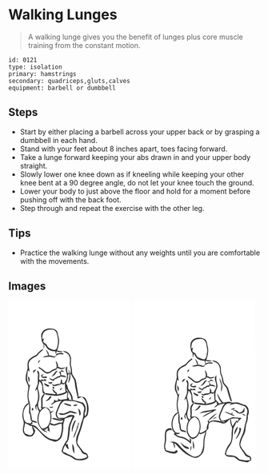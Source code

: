 # Walking Lunges
> A walking lunge gives you the benefit of lunges plus core muscle training from the constant motion.

``` 
id: 0121 
type: isolation 
primary: hamstrings 
secondary: quadriceps,gluts,calves 
equipment: barbell or dumbbell 
``` 

## Steps

 - Start by either placing a barbell across your upper back or by grasping a dumbbell in each hand.
 - Stand with your feet about 8 inches apart, toes facing forward.
 - Take a lunge forward keeping your abs drawn in and your upper body straight.
 - Slowly lower one knee down as if kneeling while keeping your other knee bent at a 90 degree angle, do not let your knee touch the ground.
 - Lower your body to just above the floor and hold for a moment before pushing off with the back foot.
 - Step through and repeat the exercise with the other leg.

## Tips

 - Practice the walking lunge without any weights until you are comfortable with the movements.

## Images

<svg width="184pt" height="250pt" viewBox="0 0 184 250" xmlns="http://www.w3.org/2000/svg">
  <g fill="#FFF">
    <path d="M0 0h184v250H0V0m57.89 42.03c-5.5.88-9.47 6.53-8.61 12.01.56 3.14.03 6.76 2.31 9.3 2.07 2.3.86 5.61 1.4 8.36 1.18-2.07.54-4.5.6-6.74 2.82 2.72 4.01 7.04 7.76 8.75 2.8 1.7 6.12 2.09 9.33 2.11-.01.51-.02 1.53-.03 2.05.4 1.42.79 2.86 1.15 4.3-1.2.49-2.39.98-3.59 1.49-2.4-1.04-4.96-1.58-7.55-1.83.4-3.73-2.25-6.55-4.62-9.03 1.4 2.97 2.74 5.97 3.75 9.1-2.75.71-5.55 1.25-8.28 2.04 3.37 1.66 6.9-.59 10.4-.08 2.39.13 4.65 1.48 7.08 1.13 1.85-1.53 3.27-3.73 5.74-4.34 2.54-1.16 5.36-.47 8.01-.16l-.64-1.77c-3.61-1.13-7.22-.13-10.57 1.32.16-1.05.5-3.15.67-4.2 3.1 1.15 6.44 1.66 9.65.58-2.83-1-5.84-1.24-8.78-1.77 1.66-4 2.27-8.33 2.85-12.6.71-4.48-1.43-8.66-1.86-13.05-.28-3.23-2.97-5.98-6.05-6.76-3.31-.74-6.83-1.4-10.12-.21M42 81.07c-3.88 1.85-7.81 3.82-10.85 6.94-2.95 3.68-2.45 8.59-2.28 12.98-1.41 5.94-3.59 11.96-2.78 18.17.91 3.38 3.21 6.26 3.84 9.74.24 2.36-.54 4.66-.82 6.98-.75 5.81-.52 11.79 1.11 17.43-7.45 3.02-8.71 11.71-9.24 18.74-.31 4.15 2.37 7.82 2 11.96-.14 5.05-2.86 10.55.22 15.26 2.16 4.15 7.63 4.97 11.78 4.09 2.99-1.59 4.51-5.04 5.26-8.18-.96-2.34-2.54-4.37-3.6-6.66 9.48 4.06 13.49 14.82 22.73 19.18 3.18 1.74 6.79 2.42 10.12 3.8 5.22-.29 10.07-4.25 10.97-9.47 1.04-4.59 2.16-9.25 1.81-13.99-.36-3.91 1.88-7.38 2.16-11.22 3.91-1.17 7.72-2.81 11.83-3.2-2.23 5.93-5.45 11.61-6.29 17.96-.57 5.75-.78 11.57-1.88 17.24-3.95 5.13-7.14 10.87-8.25 17.33 2.78 4.39 8.16 5.46 12.58 7.44 3.43 1.34 5.77 4.71 9.55 5.24 6.08 1.15 13.33 1.11 17.94-3.66-.52-1.79-.79-3.68-1.67-5.34-2.12-1.59-5.12-2-6.64-4.35-2.79-4.24-6.6-7.8-8.47-12.61.76-4.59 1.54-9.2 3.43-13.49 2.78-6.93 4.52-14.18 6.41-21.38.5-3.35 5-3.71 5.87-6.87 2.99-8.6 1.24-18.46-4.01-25.82a20.11 20.11 0 0 0-10.03-1.68c.55-3.25-.8-6.39-1.14-9.6-1.12-4.98-1.17-10.17-2.66-15.07-.9-3.48-3.99-5.78-5.21-9.09-.64-3.78-.24-7.7-1.49-11.38-1.99-5 1.07-10.47-1.27-15.43-1.21-4.92-6.37-8.22-11.32-7.68 2.65 2.08 6.31 2.74 8.5 5.41 1.63 3.1 2.89 6.67 2.12 10.21-1.75 6.34 4.23 13.11-.25 18.95-.38-2.53-.74-5.08-1.67-7.48.03 2.1.12 4.2.25 6.29-.78-.05-1.68-.04-2.03-.89-1.09-3.2-.26-6.59-.29-9.88-.99.88-1.92 1.87-2.33 3.16-.46 5.1 3.05 9.73 1.82 14.86-.97 2.62-2.58 4.94-3.78 7.45-.85-.04-2.54-.13-3.39-.17.02-.79.05-2.36.07-3.14-.7-1.04-1.39-2.08-2.06-3.14.05 2.58.24 5.29-1.1 7.62-2.87.44-5.95-.07-8.46 1.73-1.42-.42-2.84-.83-4.27-1.2 1.4 1.22 2.74 3.55 4.92 2.73 3.51-.91 7.28-1.17 10.32-3.35.88.37 1.76.75 2.64 1.13.56-.45 1.67-1.35 2.22-1.8-.3 4.33.36 8.61.84 12.89-4.1 2.26-8.78 2.81-13.24 3.95l.44-2.3c-2.8-1.62-4.63-4.33-6.87-6.57-.28 3.47 2.63 6.47 5.73 7.54-1.21.36-2.41 1.2-3.73.7-4.07-.79-8.28-.54-12.3-1.63-.44.61-.88 1.23-1.31 1.85 5.39 1.45 11 1.58 16.49 2.34 6.18-.43 12.8-1.4 17.69-5.58-.47 3.36-.86 6.75-.65 10.15-3.29.52-6.57 1.02-9.87 1.43-1.46-.85-2.96-1.61-4.51-2.26.39.68 1.18 2.03 1.58 2.71-1.4.35-2.79.7-4.19 1.06-.65-.69-1.31-1.38-1.96-2.06-.57 2.1-.98 4.38-3.01 5.61-1.19.08-2.38.2-3.56.37.72.02 2.16.05 2.88.06-.32.67-.97 2.02-1.29 2.69 1.97-1.31 3.74-2.91 5.78-4.11 3.09-1.79 6.71-2.11 10.14-2.79-4.31 4.46-5.68 10.68-8.24 16.15-1.84 3.71-.43 8.05 2.44 10.8 2.12.29 4.28.29 6.4.62-5.21 2.12-10.17-3.38-15.59-1.06 2.67 1.89 6.08 1.99 9.09 3.09 2.71 1.07 5.55.4 8.22-.39-.45 1.13-.89 2.28-1.34 3.42-2.18.12-4.43.04-6.51.81-2.91.91-6.01 3.06-8.92.95-.93-.26-1.85-.5-2.75-.83 2.02-4.73 2.14-10.12.87-15.06 1.67-1.12 3.3-2.31 4.8-3.65-.73.3-2.19.91-2.92 1.21-.89.1-1.78.19-2.67.26-1-5.02-6.5-7.77-11.23-6.34-.15-.16-.44-.48-.59-.64.54-4.12-.02-8.25.04-12.38.83-3.03 3.23-5.42 3.86-8.57-3.15 2.25-5.78 5.67-5.91 9.68-.1 4.35 1 8.75-.28 13.04.39-.07 1.17-.21 1.56-.27-.65.91-1.93 2.74-2.57 3.65-3.54-3.3-3.87-8.82-2.45-13.19 1.78-5.59 1.26-11.75-.47-17.29-1.98-4.52 1.49-8.95 1.66-13.52 1.81 2.32 3.58 4.82 4.28 7.74.37 3.79-.43 7.83 1.61 11.3.89-.41 1.78-.82 2.68-1.22-.57-.59-1.7-1.78-2.27-2.38-.74-5.18-.2-10.69-3.28-15.28 2.5-1.06 5.27-.36 7.89-.31-.82-1.04-1.65-2.07-2.5-3.09-.5.41-1.5 1.24-2 1.65-.95-.33-2.85-1-3.8-1.33l.24 2.24c-.84-.41-2.54-1.23-3.39-1.64.04-3.64 1.04-7.43-.19-10.97-.41-1.27-1.37-2.19-2.78-2.1-.12 2.42 1.97 4.4 1.51 6.84-.55 3.37-.45 6.76-.32 10.16.16 4.81-3.12 8.73-4.16 13.28.99-.93 1.95-1.89 2.9-2.85 1.88 6 2.52 12.63.52 18.69-.49 2.12-.93 4.5-3.04 5.65-.51 2.64.38 5.12 1.68 7.39.27-2.19-.98-5.53.54-6.89.82 3.11 1.76 6.22 3.55 8.95-2.77 5.62-3.3 12.32-1.67 18.33 2.75 5.69 7.04 12.61 14.13 12.72-1.87-1.22-4.05-2.11-5.32-4.06 1.99.31 3.91.96 5.87 1.41 1.01.65 1.97 1.37 2.87 2.16-.37-2.82-.73-5.64-1.41-8.4.73-1.34 1.46-2.67 2.18-4.01.09.47.26 1.4.35 1.86 1.93.33 3.82.98 5.79 1.07 3.58-.95 7.02-2.34 10.64-3.13 1.54 6.28.24 12.71-1.6 18.76-.78 2.39-2.92 3.89-4.61 5.61-4.69-.28-9.63-.76-13.79-3.12-6.21-4.04-11.51-9.31-16.25-14.97-2.52-2.98-6.33-4.44-10.19-4.4.8-.54 2.41-1.61 3.21-2.15-.27-.63-.83-1.89-1.11-2.52 2.42.87 4.93 1.43 7.48 1.78-.17-.51-.49-1.51-.65-2.02-2.39-.59-4.77-1.27-6.98-2.36.2-4.34-1.2-8.44-2.31-12.54.91-5.89-.52-11.65-1.96-17.31-2.04-8 .45-16.06 1.76-23.95-.45.47-1.35 1.4-1.8 1.87-1.04-3.92-3.27-7.66-2.88-11.85.26-3.65 1-7.25 1.29-10.89.83.75 1.66 1.5 2.5 2.25-.31-5.04-2.63-10.31-.31-15.17 2.2-3.46 5.74-5.8 9.48-7.32 2.12-.73 3.15-2.83 4.55-4.41 2.13-2.71 5.8-4.02 7.01-7.44-4.31 1.95-7.59 5.38-10.46 9.03m2.82 12.59c1.07-1.55 2.11-3.11 3.03-4.75-2.21.79-3.79 2.3-3.03 4.75m26.22-3.81c.25 3.93 2.82 7.91.46 11.68-2.48 1.25-5.5 1.39-7.54 3.43-2.49 2.41-6.91 3.01-9.46.39a43.42 43.42 0 0 0-9.16-6.4c.17.85.35 1.7.54 2.56 4.34 1.51 6.75 5.95 11.11 7.38 3.03.68 6.1-.6 8.28-2.68 2.3-2.43 7.23-1.56 7.79-5.58 2.06.52 4 1.37 5.94 2.21 2.4-.71 5.13-.94 6.93-2.9-3.23-.01-7.05 2.39-9.65-.57-.46-.03-1.39-.08-1.85-.11.28-3.49-1.27-6.75-3.39-9.41m-33.41 14.81c-.32 1.24-.57 2.5-.76 3.77 1.85-1.65 3.75-3.31 4.99-5.49-1.43.52-2.91.95-4.23 1.72m39.85 2.17c-.52-.1-1.56-.31-2.09-.41 1.02 1.38 2.43 2.71 2.56 4.51.25 2.48-2.74 2.02-4.34 2.64a59.28 59.28 0 0 1-4.27 2.72c-1.06.6-1.97 1.74-3.3 1.7-1.67-.67-3.2-1.64-4.82-2.41.79 2.38 2.8 3.67 5.16 4.09.27.21.79.65 1.06.87.66-.92 1.32-1.84 1.99-2.75 1.71-.65 3.36-1.47 4.84-2.55.68-.08 2.02-.25 2.69-.34.38-.37 1.14-1.12 1.52-1.49 2.98.48 5.96.94 8.94 1.4-2.04-2.64-5.21-3.21-8.37-3.08-.13-1.87-.25-3.74-.32-5.61 1.78.14 3.55.33 5.32.51-1.3-.94-2.56-1.91-3.95-2.69-.93.91-1.8 1.87-2.62 2.89m-6.96-.35c-1.9 2.62-4.08 5.03-5.95 7.67 1.76-.91 3.43-1.98 5.07-3.08 1.12-2.13 2.81-3.87 4.18-5.83-1.21.02-2.59.09-3.3 1.24m-21.39 5.11c.15.73.45 2.2.61 2.93 2.57 1.73 5.53 1.6 8.41.79-.38-.64-.75-1.27-1.13-1.91-1.95.31-3.91.5-5.88.65-.01-.58-.04-1.74-.05-2.32l2.42-2.22c-1.52.56-2.96 1.3-4.38 2.08m-19.92 1.64c.39 3.07.73 6.19 1.83 9.12 1.18-3.25 1.49-7.06-1.83-9.12m30.09 9.34c1.35 1.63 3.45 1.76 5.41 1.78.35-.64 1.07-1.92 1.43-2.56-2.28.26-4.57.48-6.84.78m-5.78.78c.44 3.43 3.78 4.48 6.44 5.75.35-.47 1.04-1.42 1.38-1.9-2.65-1.19-5.18-2.65-7.82-3.85m15.22 8.22c.53-1.15-.54-2.83-1.82-2.84-2.07.74.28 3.91 1.82 2.84m8.26 1.6c.43.26 1.29.77 1.73 1.03.64-1.39 1.28-2.78 1.87-4.19-1.24 1-2.44 2.06-3.6 3.16m-14.39 9.99c-1.72 2.58-3.4 5.38-6.32 6.77.03.2.08.61.11.81 3.86-.85 6.69-3.46 8.26-7.04-.52-.13-1.54-.4-2.05-.54m-1.41 16.29c2 1.71 4.66 1.74 6.32-.46-2.12-.08-4.23.11-6.32.46m-25.66 1.65c-.82.93-.85 3.09.52 3.52 2.11-.15 1.65-4.67-.52-3.52z"/>
    <path d="M53.2 47.18c3.62-4.12 9.73-4.36 14.78-3.67 3.92 1.95 5.25 6.29 5.58 10.34 1.79 5.82.62 11.98-1.02 17.68-2.34 4.35-7.07 1.06-10.35-.13-2.89-.84-4.02-3.82-5.25-6.25-1.7-1.06-3.43-2.13-4.82-3.59.18-1.74.76-3.4 1.15-5.09-.6.26-1.8.78-2.4 1.05-.04-3.54-.22-7.53 2.33-10.34zM89.38 111.24c.57-.7 1.15-1.4 1.73-2.09 1.45 4.91-1.39 9.47-1.08 14.36 1.92-3.75 3.65-7.92 2.56-12.21.41-.68.83-1.35 1.25-2.02.62 3.14 2.78 5.54 4.28 8.27 2.07 4.51 1.51 9.66 2.89 14.38.78 5.02 2.69 9.86 2.85 14.97 2.09-.82 4.16-1.68 6.19-2.62 5.17 3.35 7.92 9.67 7.77 15.72.03 4.58.6 9.76-2.97 13.31-.17-1.1-.51-3.3-.67-4.4 3.1-5.12 2.13-12.64-2.86-16.23-4.65-1.42-9.43-2.53-14.19-3.55-1.15-.09-.55-1.33-.58-2.03.03-4.97-3.45-8.97-5.82-13.06-2.16-2.83-1.37-6.99-4.08-9.51.99-4.43 3.46-8.6 2.73-13.29zM86.95 131.46c2.38 5.4 7.68 9.96 7.38 16.19.38.48.76.97 1.15 1.45-1.62-.24-3.24-.47-4.86-.7.69-1.8.21-2.87-1.45-3.23-.11-2.67.34-5.3.84-7.92-.86-.92-1.85-1.7-2.81-2.5-.06-.83-.19-2.47-.25-3.29z"/>
    <path d="M83.32 150.3c3.9-.73 7.88.3 11.82.08 4.27-.3 7.99 2.09 12.02 2.98 3.61.64 5.81 4.28 6.59 7.59-.01 3.42-1.33 6.7-1.31 10.13-.06 5.55-2.91 10.47-4.09 15.79-1.22 5.24-3.48 10.15-5.34 15.18-2.21 5.53-2.04 12.39 1.76 17.22 2 2.4 3.64 5.06 5.21 7.76 1.4 2.63 4.5 3.27 7.11 4.07.33 1.06.66 2.13.97 3.2-6.19 3.34-14.59 4.89-20.43.04-3.35-2.78-7.85-3.42-11.29-6.02-1.54-.54-3.07-1.09-4.6-1.66 0-3.76 1.89-7.03 3.45-10.32 1.26 2.58 2.63 5.47 5.59 6.42-.76-2.57-1.87-5.08-1.75-7.82-.78.16-2.34.49-3.12.66 1.59-2.49 3.48-4.91 4.39-7.76 1.23-6.26 1.66-12.63 2.3-18.96 1.57-5.35 3.45-10.7 6.72-15.28-.57-.73-1.15-1.45-1.72-2.17-2.34-.07-4.83-.69-7.02.42-2.47 1.34-4.6 3.65-7.54 3.88-2.75.02-5.5-.13-8.26-.06-.82-1.81-1.92-3.56-2.2-5.56.66-4.35 3.08-8.14 4.58-12.21 1.14-3.11 3.32-5.88 6.16-7.6m-.61 3.52c3.07 2.94 7.46 3.51 11.39 4.56-.2-.57-.6-1.72-.8-2.3-3.53-.76-6.91-2.49-10.59-2.26m14.81 4.02c2.09-.23 4.71.17 6.02-1.91-2.23-.35-5.07-.77-6.02 1.91m7.06 4.07c.86 3.28 2.04 6.52 1.78 9.98.5-.16 1.5-.48 2-.65.38-3.55-.34-7.49-3.78-9.33m-21.74 7.32c-2.61.03-5.24-.93-7.82-.12 5.5 4.9 12.57.48 18.19-1.67 3.26.41 6.53 2.83 9.76.96-3.22-1.35-6.55-2.46-9.98-3.14-3.43 1.2-6.57 3.17-10.15 3.97m12.64 28.06c1.47-6.16 3.18-12.26 6-17.96-.57.25-1.69.75-2.26 1.01-2.94 5.05-4.91 11.06-3.74 16.95m8.67-8.26c-.35-.46-1.03-1.38-1.38-1.84.84 6.99-5.02 12.36-5.02 19.13.81-1.39 1.55-2.82 2.11-4.32 2.22-6.51 5.41-12.81 5.85-19.78-2.19 1.64-1.24 4.51-1.56 6.81m-8.31 25.73c.24 4.8-.17 10.61 3.35 14.38-.47-4.81-.01-10.48-3.35-14.38zM24.8 160.83c1.23-2.82 3.96-4.46 6.08-6.53.71 4.57.4 9.17-.02 13.74 3.58 3.6.6 9.57 4.28 13.03-.58.96-1.18 1.9-1.77 2.86-3.3-.29-7.73-.51-9.11-4.15-2.66-5.92-2.34-13.16.54-18.95zM45.99 171c1.17-5.09 5.09-8.99 9.9-10.8 2.51 1.79 5.28 3.74 6.12 6.89 2.12 6.68 1.45 14.58-2.67 20.38-1.9 2.76-5.31 3.58-8.35 4.38-6.13-4.76-6.97-13.8-5-20.85zM25.09 183.44c2.08 1.45 4.41 2.49 6.86 3.16l-.6.86c1.34.13 2.67.27 4 .42.51 3.09 1.49 6.08 2.24 9.11-.86 1.75-1.8 3.78-3.67 4.64-3.3.47-6.18-1.66-9.22-2.59-.53-2.25-1.91-4.47-1.38-6.85.57-2.92 1.31-5.81 1.77-8.75zM55.7 192.98c.3-1.6 4.16-2.48 3.91-.07-.64 1.46-3 1-3.91.07z"/>
  </g>
  <g fill="#333">
    <path d="M57.89 42.03c3.29-1.19 6.81-.53 10.12.21 3.08.78 5.77 3.53 6.05 6.76.43 4.39 2.57 8.57 1.86 13.05-.58 4.27-1.19 8.6-2.85 12.6 2.94.53 5.95.77 8.78 1.77-3.21 1.08-6.55.57-9.65-.58-.17 1.05-.51 3.15-.67 4.2 3.35-1.45 6.96-2.45 10.57-1.32l.64 1.77c-2.65-.31-5.47-1-8.01.16-2.47.61-3.89 2.81-5.74 4.34-2.43.35-4.69-1-7.08-1.13-3.5-.51-7.03 1.74-10.4.08 2.73-.79 5.53-1.33 8.28-2.04-1.01-3.13-2.35-6.13-3.75-9.1 2.37 2.48 5.02 5.3 4.62 9.03 2.59.25 5.15.79 7.55 1.83 1.2-.51 2.39-1 3.59-1.49-.36-1.44-.75-2.88-1.15-4.3.01-.52.02-1.54.03-2.05-3.21-.02-6.53-.41-9.33-2.11-3.75-1.71-4.94-6.03-7.76-8.75-.06 2.24.58 4.67-.6 6.74-.54-2.75.67-6.06-1.4-8.36-2.28-2.54-1.75-6.16-2.31-9.3-.86-5.48 3.11-11.13 8.61-12.01m-4.69 5.15c-2.55 2.81-2.37 6.8-2.33 10.34.6-.27 1.8-.79 2.4-1.05-.39 1.69-.97 3.35-1.15 5.09 1.39 1.46 3.12 2.53 4.82 3.59 1.23 2.43 2.36 5.41 5.25 6.25 3.28 1.19 8.01 4.48 10.35.13 1.64-5.7 2.81-11.86 1.02-17.68-.33-4.05-1.66-8.39-5.58-10.34-5.05-.69-11.16-.45-14.78 3.67z"/>
    <path d="M42 81.07c2.87-3.65 6.15-7.08 10.46-9.03-1.21 3.42-4.88 4.73-7.01 7.44-1.4 1.58-2.43 3.68-4.55 4.41-3.74 1.52-7.28 3.86-9.48 7.32-2.32 4.86 0 10.13.31 15.17-.84-.75-1.67-1.5-2.5-2.25-.29 3.64-1.03 7.24-1.29 10.89-.39 4.19 1.84 7.93 2.88 11.85.45-.47 1.35-1.4 1.8-1.87-1.31 7.89-3.8 15.95-1.76 23.95 1.44 5.66 2.87 11.42 1.96 17.31 1.11 4.1 2.51 8.2 2.31 12.54 2.21 1.09 4.59 1.77 6.98 2.36.16.51.48 1.51.65 2.02-2.55-.35-5.06-.91-7.48-1.78.28.63.84 1.89 1.11 2.52-.8.54-2.41 1.61-3.21 2.15 3.86-.04 7.67 1.42 10.19 4.4 4.74 5.66 10.04 10.93 16.25 14.97 4.16 2.36 9.1 2.84 13.79 3.12 1.69-1.72 3.83-3.22 4.61-5.61 1.84-6.05 3.14-12.48 1.6-18.76-3.62.79-7.06 2.18-10.64 3.13-1.97-.09-3.86-.74-5.79-1.07-.09-.46-.26-1.39-.35-1.86-.72 1.34-1.45 2.67-2.18 4.01.68 2.76 1.04 5.58 1.41 8.4-.9-.79-1.86-1.51-2.87-2.16-1.96-.45-3.88-1.1-5.87-1.41 1.27 1.95 3.45 2.84 5.32 4.06-7.09-.11-11.38-7.03-14.13-12.72-1.63-6.01-1.1-12.71 1.67-18.33-1.79-2.73-2.73-5.84-3.55-8.95-1.52 1.36-.27 4.7-.54 6.89-1.3-2.27-2.19-4.75-1.68-7.39 2.11-1.15 2.55-3.53 3.04-5.65 2-6.06 1.36-12.69-.52-18.69-.95.96-1.91 1.92-2.9 2.85 1.04-4.55 4.32-8.47 4.16-13.28-.13-3.4-.23-6.79.32-10.16.46-2.44-1.63-4.42-1.51-6.84 1.41-.09 2.37.83 2.78 2.1 1.23 3.54.23 7.33.19 10.97.85.41 2.55 1.23 3.39 1.64l-.24-2.24c.95.33 2.85 1 3.8 1.33.5-.41 1.5-1.24 2-1.65.85 1.02 1.68 2.05 2.5 3.09-2.62-.05-5.39-.75-7.89.31 3.08 4.59 2.54 10.1 3.28 15.28.57.6 1.7 1.79 2.27 2.38-.9.4-1.79.81-2.68 1.22-2.04-3.47-1.24-7.51-1.61-11.3-.7-2.92-2.47-5.42-4.28-7.74-.17 4.57-3.64 9-1.66 13.52 1.73 5.54 2.25 11.7.47 17.29-1.42 4.37-1.09 9.89 2.45 13.19.64-.91 1.92-2.74 2.57-3.65-.39.06-1.17.2-1.56.27 1.28-4.29.18-8.69.28-13.04.13-4.01 2.76-7.43 5.91-9.68-.63 3.15-3.03 5.54-3.86 8.57-.06 4.13.5 8.26-.04 12.38.15.16.44.48.59.64 4.73-1.43 10.23 1.32 11.23 6.34.89-.07 1.78-.16 2.67-.26.73-.3 2.19-.91 2.92-1.21-1.5 1.34-3.13 2.53-4.8 3.65 1.27 4.94 1.15 10.33-.87 15.06.9.33 1.82.57 2.75.83 2.91 2.11 6.01-.04 8.92-.95 2.08-.77 4.33-.69 6.51-.81.45-1.14.89-2.29 1.34-3.42-2.67.79-5.51 1.46-8.22.39-3.01-1.1-6.42-1.2-9.09-3.09 5.42-2.32 10.38 3.18 15.59 1.06-2.12-.33-4.28-.33-6.4-.62-2.87-2.75-4.28-7.09-2.44-10.8 2.56-5.47 3.93-11.69 8.24-16.15-3.43.68-7.05 1-10.14 2.79-2.04 1.2-3.81 2.8-5.78 4.11.32-.67.97-2.02 1.29-2.69-.72-.01-2.16-.04-2.88-.06 1.18-.17 2.37-.29 3.56-.37 2.03-1.23 2.44-3.51 3.01-5.61.65.68 1.31 1.37 1.96 2.06 1.4-.36 2.79-.71 4.19-1.06-.4-.68-1.19-2.03-1.58-2.71 1.55.65 3.05 1.41 4.51 2.26 3.3-.41 6.58-.91 9.87-1.43-.21-3.4.18-6.79.65-10.15-4.89 4.18-11.51 5.15-17.69 5.58-5.49-.76-11.1-.89-16.49-2.34.43-.62.87-1.24 1.31-1.85 4.02 1.09 8.23.84 12.3 1.63 1.32.5 2.52-.34 3.73-.7-3.1-1.07-6.01-4.07-5.73-7.54 2.24 2.24 4.07 4.95 6.87 6.57l-.44 2.3c4.46-1.14 9.14-1.69 13.24-3.95-.48-4.28-1.14-8.56-.84-12.89-.55.45-1.66 1.35-2.22 1.8-.88-.38-1.76-.76-2.64-1.13-3.04 2.18-6.81 2.44-10.32 3.35-2.18.82-3.52-1.51-4.92-2.73 1.43.37 2.85.78 4.27 1.2 2.51-1.8 5.59-1.29 8.46-1.73 1.34-2.33 1.15-5.04 1.1-7.62.67 1.06 1.36 2.1 2.06 3.14-.02.78-.05 2.35-.07 3.14.85.04 2.54.13 3.39.17 1.2-2.51 2.81-4.83 3.78-7.45 1.23-5.13-2.28-9.76-1.82-14.86.41-1.29 1.34-2.28 2.33-3.16.03 3.29-.8 6.68.29 9.88.35.85 1.25.84 2.03.89-.13-2.09-.22-4.19-.25-6.29.93 2.4 1.29 4.95 1.67 7.48 4.48-5.84-1.5-12.61.25-18.95.77-3.54-.49-7.11-2.12-10.21-2.19-2.67-5.85-3.33-8.5-5.41 4.95-.54 10.11 2.76 11.32 7.68 2.34 4.96-.72 10.43 1.27 15.43 1.25 3.68.85 7.6 1.49 11.38 1.22 3.31 4.31 5.61 5.21 9.09 1.49 4.9 1.54 10.09 2.66 15.07.34 3.21 1.69 6.35 1.14 9.6 3.46-.3 6.85.26 10.03 1.68 5.25 7.36 7 17.22 4.01 25.82-.87 3.16-5.37 3.52-5.87 6.87-1.89 7.2-3.63 14.45-6.41 21.38-1.89 4.29-2.67 8.9-3.43 13.49 1.87 4.81 5.68 8.37 8.47 12.61 1.52 2.35 4.52 2.76 6.64 4.35.88 1.66 1.15 3.55 1.67 5.34-4.61 4.77-11.86 4.81-17.94 3.66-3.78-.53-6.12-3.9-9.55-5.24-4.42-1.98-9.8-3.05-12.58-7.44 1.11-6.46 4.3-12.2 8.25-17.33 1.1-5.67 1.31-11.49 1.88-17.24.84-6.35 4.06-12.03 6.29-17.96-4.11.39-7.92 2.03-11.83 3.2-.28 3.84-2.52 7.31-2.16 11.22.35 4.74-.77 9.4-1.81 13.99-.9 5.22-5.75 9.18-10.97 9.47-3.33-1.38-6.94-2.06-10.12-3.8-9.24-4.36-13.25-15.12-22.73-19.18 1.06 2.29 2.64 4.32 3.6 6.66-.75 3.14-2.27 6.59-5.26 8.18-4.15.88-9.62.06-11.78-4.09-3.08-4.71-.36-10.21-.22-15.26.37-4.14-2.31-7.81-2-11.96.53-7.03 1.79-15.72 9.24-18.74-1.63-5.64-1.86-11.62-1.11-17.43.28-2.32 1.06-4.62.82-6.98-.63-3.48-2.93-6.36-3.84-9.74-.81-6.21 1.37-12.23 2.78-18.17-.17-4.39-.67-9.3 2.28-12.98 3.04-3.12 6.97-5.09 10.85-6.94m47.38 30.17c.73 4.69-1.74 8.86-2.73 13.29 2.71 2.52 1.92 6.68 4.08 9.51 2.37 4.09 5.85 8.09 5.82 13.06.03.7-.57 1.94.58 2.03 4.76 1.02 9.54 2.13 14.19 3.55 4.99 3.59 5.96 11.11 2.86 16.23.16 1.1.5 3.3.67 4.4 3.57-3.55 3-8.73 2.97-13.31.15-6.05-2.6-12.37-7.77-15.72-2.03.94-4.1 1.8-6.19 2.62-.16-5.11-2.07-9.95-2.85-14.97-1.38-4.72-.82-9.87-2.89-14.38-1.5-2.73-3.66-5.13-4.28-8.27-.42.67-.84 1.34-1.25 2.02 1.09 4.29-.64 8.46-2.56 12.21-.31-4.89 2.53-9.45 1.08-14.36-.58.69-1.16 1.39-1.73 2.09m-2.43 20.22c.06.82.19 2.46.25 3.29.96.8 1.95 1.58 2.81 2.5-.5 2.62-.95 5.25-.84 7.92 1.66.36 2.14 1.43 1.45 3.23 1.62.23 3.24.46 4.86.7-.39-.48-.77-.97-1.15-1.45.3-6.23-5-10.79-7.38-16.19m-3.63 18.84c-2.84 1.72-5.02 4.49-6.16 7.6-1.5 4.07-3.92 7.86-4.58 12.21.28 2 1.38 3.75 2.2 5.56 2.76-.07 5.51.08 8.26.06 2.94-.23 5.07-2.54 7.54-3.88 2.19-1.11 4.68-.49 7.02-.42.57.72 1.15 1.44 1.72 2.17-3.27 4.58-5.15 9.93-6.72 15.28-.64 6.33-1.07 12.7-2.3 18.96-.91 2.85-2.8 5.27-4.39 7.76.78-.17 2.34-.5 3.12-.66-.12 2.74.99 5.25 1.75 7.82-2.96-.95-4.33-3.84-5.59-6.42-1.56 3.29-3.45 6.56-3.45 10.32 1.53.57 3.06 1.12 4.6 1.66 3.44 2.6 7.94 3.24 11.29 6.02 5.84 4.85 14.24 3.3 20.43-.04-.31-1.07-.64-2.14-.97-3.2-2.61-.8-5.71-1.44-7.11-4.07-1.57-2.7-3.21-5.36-5.21-7.76-3.8-4.83-3.97-11.69-1.76-17.22 1.86-5.03 4.12-9.94 5.34-15.18 1.18-5.32 4.03-10.24 4.09-15.79-.02-3.43 1.3-6.71 1.31-10.13-.78-3.31-2.98-6.95-6.59-7.59-4.03-.89-7.75-3.28-12.02-2.98-3.94.22-7.92-.81-11.82-.08M24.8 160.83c-2.88 5.79-3.2 13.03-.54 18.95 1.38 3.64 5.81 3.86 9.11 4.15.59-.96 1.19-1.9 1.77-2.86-3.68-3.46-.7-9.43-4.28-13.03.42-4.57.73-9.17.02-13.74-2.12 2.07-4.85 3.71-6.08 6.53M45.99 171c-1.97 7.05-1.13 16.09 5 20.85 3.04-.8 6.45-1.62 8.35-4.38 4.12-5.8 4.79-13.7 2.67-20.38-.84-3.15-3.61-5.1-6.12-6.89-4.81 1.81-8.73 5.71-9.9 10.8m-20.9 12.44c-.46 2.94-1.2 5.83-1.77 8.75-.53 2.38.85 4.6 1.38 6.85 3.04.93 5.92 3.06 9.22 2.59 1.87-.86 2.81-2.89 3.67-4.64-.75-3.03-1.73-6.02-2.24-9.11-1.33-.15-2.66-.29-4-.42l.6-.86c-2.45-.67-4.78-1.71-6.86-3.16m30.61 9.54c.91.93 3.27 1.39 3.91-.07.25-2.41-3.61-1.53-3.91.07z"/>
    <path d="M44.82 93.66c-.76-2.45.82-3.96 3.03-4.75-.92 1.64-1.96 3.2-3.03 4.75zM71.04 89.85c2.12 2.66 3.67 5.92 3.39 9.41.46.03 1.39.08 1.85.11 2.6 2.96 6.42.56 9.65.57-1.8 1.96-4.53 2.19-6.93 2.9-1.94-.84-3.88-1.69-5.94-2.21-.56 4.02-5.49 3.15-7.79 5.58-2.18 2.08-5.25 3.36-8.28 2.68-4.36-1.43-6.77-5.87-11.11-7.38-.19-.86-.37-1.71-.54-2.56a43.42 43.42 0 0 1 9.16 6.4c2.55 2.62 6.97 2.02 9.46-.39 2.04-2.04 5.06-2.18 7.54-3.43 2.36-3.77-.21-7.75-.46-11.68zM37.63 104.66c1.32-.77 2.8-1.2 4.23-1.72-1.24 2.18-3.14 3.84-4.99 5.49.19-1.27.44-2.53.76-3.77zM77.48 106.83c.82-1.02 1.69-1.98 2.62-2.89 1.39.78 2.65 1.75 3.95 2.69-1.77-.18-3.54-.37-5.32-.51.07 1.87.19 3.74.32 5.61 3.16-.13 6.33.44 8.37 3.08-2.98-.46-5.96-.92-8.94-1.4-.38.37-1.14 1.12-1.52 1.49-.67.09-2.01.26-2.69.34-1.48 1.08-3.13 1.9-4.84 2.55-.67.91-1.33 1.83-1.99 2.75-.27-.22-.79-.66-1.06-.87-2.36-.42-4.37-1.71-5.16-4.09 1.62.77 3.15 1.74 4.82 2.41 1.33.04 2.24-1.1 3.3-1.7a59.28 59.28 0 0 0 4.27-2.72c1.6-.62 4.59-.16 4.34-2.64-.13-1.8-1.54-3.13-2.56-4.51.53.1 1.57.31 2.09.41z"/>
    <path d="M70.52 106.48c.71-1.15 2.09-1.22 3.3-1.24-1.37 1.96-3.06 3.7-4.18 5.83-1.64 1.1-3.31 2.17-5.07 3.08 1.87-2.64 4.05-5.05 5.95-7.67zM49.13 111.59c1.42-.78 2.86-1.52 4.38-2.08l-2.42 2.22c.01.58.04 1.74.05 2.32 1.97-.15 3.93-.34 5.88-.65.38.64.75 1.27 1.13 1.91-2.88.81-5.84.94-8.41-.79-.16-.73-.46-2.2-.61-2.93zM29.21 113.23c3.32 2.06 3.01 5.87 1.83 9.12-1.1-2.93-1.44-6.05-1.83-9.12zM59.3 122.57c2.27-.3 4.56-.52 6.84-.78-.36.64-1.08 1.92-1.43 2.56-1.96-.02-4.06-.15-5.41-1.78zM53.52 123.35c2.64 1.2 5.17 2.66 7.82 3.85-.34.48-1.03 1.43-1.38 1.9-2.66-1.27-6-2.32-6.44-5.75zM68.74 131.57c-1.54 1.07-3.89-2.1-1.82-2.84 1.28.01 2.35 1.69 1.82 2.84zM77 133.17c1.16-1.1 2.36-2.16 3.6-3.16-.59 1.41-1.23 2.8-1.87 4.19-.44-.26-1.3-.77-1.73-1.03zM62.61 143.16c.51.14 1.53.41 2.05.54-1.57 3.58-4.4 6.19-8.26 7.04-.03-.2-.08-.61-.11-.81 2.92-1.39 4.6-4.19 6.32-6.77zM82.71 153.82c3.68-.23 7.06 1.5 10.59 2.26.2.58.6 1.73.8 2.3-3.93-1.05-8.32-1.62-11.39-4.56zM97.52 157.84c.95-2.68 3.79-2.26 6.02-1.91-1.31 2.08-3.93 1.68-6.02 1.91zM61.2 159.45c2.09-.35 4.2-.54 6.32-.46-1.66 2.2-4.32 2.17-6.32.46zM35.54 161.1c2.17-1.15 2.63 3.37.52 3.52-1.37-.43-1.34-2.59-.52-3.52zM104.58 161.91c3.44 1.84 4.16 5.78 3.78 9.33-.5.17-1.5.49-2 .65.26-3.46-.92-6.7-1.78-9.98zM82.84 169.23c3.58-.8 6.72-2.77 10.15-3.97 3.43.68 6.76 1.79 9.98 3.14-3.23 1.87-6.5-.55-9.76-.96-5.62 2.15-12.69 6.57-18.19 1.67 2.58-.81 5.21.15 7.82.12zM95.48 197.29c-1.17-5.89.8-11.9 3.74-16.95.57-.26 1.69-.76 2.26-1.01-2.82 5.7-4.53 11.8-6 17.96zM104.15 189.03c.32-2.3-.63-5.17 1.56-6.81-.44 6.97-3.63 13.27-5.85 19.78-.56 1.5-1.3 2.93-2.11 4.32 0-6.77 5.86-12.14 5.02-19.13.35.46 1.03 1.38 1.38 1.84zM95.84 214.76c3.34 3.9 2.88 9.57 3.35 14.38-3.52-3.77-3.11-9.58-3.35-14.38z"/>
  </g>
</svg>

<svg width="184pt" height="250pt" viewBox="0 0 184 250" xmlns="http://www.w3.org/2000/svg">
  <g fill="#FFF">
    <path d="M0 0h184v250H0V0m88.2 60.26c-3.05 4.02-1.73 9.24-1.2 13.81.06 1.89 1.71 3.1 2.63 4.6.12 2.29.05 4.6.39 6.88.57-1.74.75-3.57 1.2-5.34 1.5-.67 1.52 1.68 2.3 2.43 2.4 5.23 8.56 7.35 13.97 7.16.35 2.05.93 4.08.96 6.17-1.02.64-2.06 1.26-3.12 1.84-2.43-1.22-5.08-1.77-7.78-1.94.66-3.76-2.16-6.59-4.59-8.99 1.52 2.89 2.86 5.87 3.85 8.99-2.69.76-5.44 1.28-8.15 1.98 3.58 2.05 7.55-1.05 11.34.15 2.28.13 5.28 2.34 7.05.01 2.81-3.95 8.17-4.75 12.59-3.47-.12-.44-.34-1.31-.45-1.75-3.57-1.19-7.17-.25-10.52 1.17.12-1.05.35-3.13.46-4.18 3.03 1.15 6.28 1.68 9.45.78-2.65-1.34-5.69-1.35-8.55-1.9 2.45-6.89 4.18-14.66 1.7-21.79-.57-3.7-.99-8.03-4.82-9.89-6.03-2.57-14.44-2.33-18.71 3.28m.27 25.96c-3.6 2.42-6.79 5.33-9.39 8.8-4.03 2.04-8.39 3.99-11.34 7.56-2.5 3.66-2.04 8.22-1.85 12.41-1.42 5.91-3.57 11.91-2.81 18.1.9 3.44 3.26 6.34 3.87 9.88.21 2.36-.55 4.65-.84 6.97-.75 5.8-.5 11.78 1.14 17.42-7.15 2.97-9.34 11.57-9.3 18.6.26 4.44 1.15 9.91 5.29 12.37-.75.48-1.51.93-2.26 1.4 2.86 2.67 6.11 5.23 10.1 5.84 6.21.96 11.72 4.62 15.9 9.2-.27-2.85 2.02-7.42-1.91-8.56.23 1.51.49 3.01.78 4.51-2.2-1.68-4.44-3.35-6.88-4.68-4.62-2.93-11.12-1.34-14.73-6.15 2.23.27 4.99.82 6.36-1.47-2.65-.35-5.93.19-7.71-2.29-4.37-5.21-4.01-12.91-2.08-19.06 1.03-3.88 4.28-6.31 7.1-8.86 1.19 5.28-.86 10.84 1.21 15.95 1.52 3.9-.13 8.94 3.77 11.73 2.52.47 5.02 1.09 7.56 1.52-1.09-3.75-5.88-2.34-8.13-4.74-.48-3.21-.62-6.48-1.71-9.56-1.21-3.63-.13-7.5-.76-11.21-.83-4.96-2.68-9.76-2.74-14.84-.3-6.09 1.59-11.97 2.49-17.93-.45.43-1.35 1.3-1.8 1.73-1.02-3.92-3.27-7.65-2.89-11.83.28-3.68 1.01-7.3 1.34-10.97.82.77 1.64 1.54 2.47 2.3-.49-5.87-3.53-13.22 1.81-17.76 2.95-3.82 8.69-3.85 11.11-8.14 2-2.77 4.94-4.61 7.51-6.79-.17-.36-.51-1.09-.68-1.45m30.39 3.18c2.62 2.8 7.66 2.57 9.41 6.31 1.77 2.74 2.72 5.94 2.43 9.22-.52 5 3.4 9.13 3.16 14.13-.41 6.03 6.2 8.93 7.51 14.37 1.32 5.66 3.26 11.13 5.12 16.63.5.75 1.36.67 2.15.57-1.95-6.12-3.43-12.39-5.43-18.49-1.24-4.86-7.12-6.96-7.47-12.16-.4-3.19-1.26-6.28-2.54-9.23-2.2-4.45.01-9.86-2.71-14.18-1.72-4.65-6.86-7.32-11.63-7.17m-36.5 14.15c-.31 1.32-.58 2.64-.76 3.99 1.12-1.29 2.19-2.63 3.25-3.97-.62 0-1.87-.01-2.49-.02m25.72.38c.24 3.92 2.76 7.85.45 11.61-2.47 1.29-5.56 1.3-7.55 3.44-2.46 2.41-6.91 2.98-9.46.42-2.74-2.56-5.82-4.69-9.15-6.4.16.84.33 1.68.51 2.52 4.38 1.44 6.74 5.97 11.12 7.36 2.7.54 5.63-.29 7.63-2.19 2.45-2.38 6.11-2.62 8.79-4.69l-1.06-1.29c1.07.09 2.13.21 3.19.35 2.93 2.69 7.62 1.39 10.28-1.04-3.2-.14-7.24 2.48-9.63-.79l-1.85.24c.48-3.53-1.14-6.85-3.27-9.54m14.97 13.15c.05 3.42 2.02 6.46 1.97 9.89.53 4-2.53 7.06-3.92 10.54-.87-.07-2.61-.19-3.48-.25.03-.79.07-2.37.09-3.15-.7-1.01-1.38-2.03-2.05-3.06.06 2.55.3 5.25-1.08 7.53-2.81.64-5.93-.12-8.38 1.78-1.45-.38-2.89-.75-4.35-1.06 1.42 1.17 2.85 3.41 4.98 2.56 3.42-1.08 7.26-1 10.18-3.36.9.37 1.8.75 2.7 1.14l2.23-1.71c-.24 4.31.41 8.57.84 12.84-4.11 2.28-8.81 2.8-13.27 3.98.11-.6.34-1.8.45-2.4-2.27-1.21-3.98-3.15-5.38-5.27-.47-.19-1.42-.56-1.89-.75.9 2.95 2.84 6.3 6.14 6.84-.75.43-1.5.86-2.26 1.29-4.5-1.34-9.28-.7-13.77-2.02-.43.61-.85 1.23-1.27 1.85 5.38 1.47 11 1.54 16.48 2.34 5.95-.56 12.64-1.11 17.19-5.48.37 1.52.79 3.03 1.25 4.54-1.67 1.37-3.25 2.85-4.57 4.57 2.05-.53 3.61-1.95 5.3-3.13 3.2-2.18 7.16-2.49 10.86-3.21-1.71 1.97-3.39 4.05-4.26 6.55-1.36 3.98-3.59 7.64-4.62 11.73-.9 2.99.77 5.89 2.55 8.16 1.56 1.8 5.19-.46 6.38 1.73-3.19.68-6.07-1.11-9.08-1.8-4.65-.63-9.68-2.03-13.74 1.2-.65-.46-1.31-.92-1.96-1.38 4.68-3.46 8.85-7.53 13.01-11.58-5.74 2.98-10.94 7.38-14.59 12.76l.32-.11c.44.63.88 1.26 1.31 1.9-2.24 2.85-2.64 6.49-2.63 9.98-2.8 2.55-6.16 4.4-9.82 5.39-.35-.46-.7-.91-1.04-1.37 2.48-5.81 2.1-12.72-.49-18.42-1.63-3.92-6.46-6.16-10.46-4.66-1.49-.05-.54-2.4-.71-3.04.52-3.62-.52-7.27.04-10.87 1.21-2.47 2.84-4.74 3.68-7.39-3.68 1.99-5.99 6.1-5.88 10.26.13 4.01.96 8.08-.28 12.03.4-.06 1.21-.17 1.61-.23-.65.92-1.95 2.74-2.61 3.66-3.55-3.3-3.89-8.85-2.45-13.23 1.77-5.6 1.27-11.76-.49-17.29-2-4.51 1.58-8.9 1.61-13.48 1.25 1.52 2.5 3.05 3.32 4.85 2.51 4.39-.19 9.89 2.74 14.19.87-.42 1.75-.83 2.63-1.23-.58-.6-1.73-1.78-2.31-2.38-.78-5.15-.16-10.66-3.29-15.2 2.42-1.29 5.24-.41 7.83-.37-.8-1.04-1.61-2.08-2.44-3.1-.49.41-1.48 1.24-1.97 1.66-.98-.34-2.93-1.03-3.91-1.37.12.58.34 1.73.45 2.31-.88-.41-2.63-1.24-3.51-1.65 0-4.46 1.76-9.89-1.93-13.43-2.63 1.68.99 4.08.55 6.32-.38 3.32-.68 6.64-.39 9.98.6 5.19-3.06 9.38-4.07 14.25.91-.92 1.8-1.85 2.68-2.79 3 8 2.5 17.43-2.09 24.74-1.43 2.33.35 4.78 1.44 6.83-.04-1.41-.15-2.81-.27-4.21-1.5-.2.46-3.79.99-2.12.52 3.05 1.67 5.93 3.31 8.55-2.65 5.18-3.02 11.23-2.09 16.89.82 4.63 3.9 9.13 8.67 10.29v1.65l.48-1.7c4.83-.8 7.67-5.05 9.71-9.09.03.55.11 1.67.15 2.22 2.96-.79 5.9-1.77 8.53-3.39-1.06 4.94-3.05 9.75-2.76 14.89.18 6.11-1.27 12.24-4.15 17.63-3.07 3.18-8.25 5.82-12.52 3.36-8.27-4.01-14.91-10.55-20.81-17.47-3.04-3.66-8.16-5.33-12.63-3.39 1.53.28 3.07.55 4.61.82.55 2.89 1.19 5.78 2.27 8.54.84-2.66-.16-5.36-.6-7.99 2.59 1.6 4.39 4.06 6.43 6.25 6.53 7.3 14.69 13.89 24.51 15.86 4.84.5 8.49-3.18 11.27-6.64 3.49-5.29 2.69-11.91 3.04-17.92.1-4.8 2.19-9.24 2.5-14.01.14-2.82 4.07-4.04 3.59-7.02-.35-2.61.54-5.06 1.76-7.33 1.62-.51 3.21-1.08 4.8-1.67 4.72.76 9.43 1.43 13.98 2.91 5.38 1.5 8.48-3.86 12.09-6.66-.63 4.52.72 8.85 2.75 12.82.15 3.31-.82 6.58-.68 9.9.1 5.3-.01 11.3-3.8 15.45-3.39 4.2-5.29 9.31-6.39 14.54 1.79 4.24 7.2 4.18 11.11 4.19 4.79-.45 7 4.75 11.13 6.11 3.21 1.1 6.71.99 9.96 2.04 2.17.79 3.9-1.06 5.44-2.26.37-.07 1.11-.23 1.48-.3 1.21-2.49-.07-6.43-2.98-7.17-4.38-1.25-5.93-5.84-8.78-8.88-1.91-1.97-2.96-4.52-4.18-6.93.41-6.09 3.22-11.47 5.91-16.8 2.78-5.09 1.42-11.12 3.51-16.4 1.29-3.47 2.48-7.07 1.78-10.82 3.46-5.77 1.47-16.07-6.15-16.99-2.85-.57-5.28-2.36-8.13-2.93-3.47-1.12-7.16.63-10.61-.39-3.59-2.14-7.79.2-11.61.37-4.54-3.73-6.32-9.37-9.51-14.07 1.13 5.2 3.12 10.4 7.02 14.18-1.42.44-2.84.86-4.26 1.3-1.22-2.24-2.92-4.14-5.1-5.47-.09-3.59-.39-7.18-.1-10.76.27-3.54 2.78-6.45 3.1-9.96-.49-4.16-2.17-8.13-1.89-12.37.15-1.33.23-2.68.23-4.02-1.04 1.64-2.88 3.25-2.23 5.42m7.05-1.46c-.24 4.18 2.25 7.8 2.65 11.86-.16 3.1-.86 6.17-.55 9.29 1.18-2.56 1.89-5.35 2.03-8.16-.59-4.52-2.29-8.84-4.13-12.99m-56.14 6.69c1.67-1.48 3.35-2.95 4.8-4.65-3.02-.94-5.25 1.71-4.8 4.65m40.73-1.64c-.89.07-1.77.15-2.65.23.91.57 1.83 1.14 2.74 1.7 0 1.31.03 2.63-.11 3.94-1.39.55-2.89.69-4.35.92-.38.47-1.14 1.42-1.52 1.89-.88.21-1.77.43-2.65.64l-2.17 2.5c-1.9-.92-3.73-1.95-5.62-2.88.63 2.44 2.69 3.65 5.03 4 .27.24.8.71 1.06.95.7-1.05 1.4-2.09 2.1-3.13.65-.11 1.94-.34 2.59-.45.61-.62 1.22-1.24 1.84-1.86.74-.05 2.23-.14 2.98-.19.38-.39 1.15-1.15 1.54-1.54 2.96.45 5.92.93 8.88 1.35-1.93-2.4-4.85-3.19-7.84-2.92a42.81 42.81 0 0 0-2.05-4.33l2.74-1.47c1.25.27 2.5.52 3.76.76-1.26-.94-2.33-2.28-3.89-2.7-.93.73-1.74 1.6-2.41 2.59m-10.3 4.26c-1.38.59-2.15 1.79-2.64 3.15 1.7-.92 3.33-1.98 4.93-3.05.92-2.13 2.58-3.76 4.27-5.29-3.46-1.55-4.82 3.13-6.56 5.19m-18.23.81l.56 2.71c2.54 1.8 5.51 1.67 8.39.84-.42-.72-.83-1.44-1.24-2.16-.98.37-1.95.74-2.92 1.11-.79-.16-2.35-.49-3.14-.65.16-1.61 1.05-2.8 2.49-3.57-1.66-.34-2.89.86-4.14 1.72m-19.95 1.6c.41 2.96.65 6.02 1.88 8.79 1.09-3.13 1.43-6.92-1.88-8.79m30.26 9.11c1.71 2.86 5.58 2.28 6.96-.56-2.32.15-4.64.34-6.96.56m-5.85.99c.33 3.44 3.76 4.36 6.37 5.62l1.32-1.88c-2.61-1.15-5.08-2.59-7.69-3.74m15.15 8.16c.48-1.17-.57-2.84-1.86-2.89-2.05.77.34 3.92 1.86 2.89m8.32 1.72c.4.21 1.19.64 1.59.86.65-1.33 1.32-2.66 1.92-4.01-1.36.83-2.53 1.9-3.51 3.15m-14.48 9.84c-1.74 2.57-3.34 5.49-6.37 6.73.04.2.11.6.15.8 3.88-.78 6.69-3.4 8.23-6.98-.5-.14-1.51-.41-2.01-.55m.11 11.5c6.55-.96 13.15-1.9 19.6-3.48-5.25 3.05-10.96 5.4-15.7 9.26 6.17-1.55 11.19-5.64 17.08-7.86.25-.36.76-1.09 1.01-1.46 1.16-.37 2.3-.79 3.42-1.25-1.56-1.74-4.07-.61-6.03-.44-6.48 1.6-13.74 1.19-19.38 5.23m19.3 9.11c2.65-.49 5.13-1.66 7.05-3.57-2.6.6-4.95 1.94-7.05 3.57m-46.04.91c1.76-.26 1.96-3.48.19-3.89-1.58.37-1.57 3.29-.19 3.89m-24.19 17.1c-2 5.82.12 12.14-1.43 18.06-1.19 4.03-.61 8.29 1.43 11.94 4.47 1.85 9.14 3.82 14.09 3.4 1.97 0 3.41-1.63 4.33-3.19-.77-2.18-3.33-2.54-3.8.21-4.74.96-9.21-.98-13.75-1.97-.47-2.07-1.46-4.07-1.48-6.22.56-3.71 1.99-7.32 1.65-11.13.07-3.42-.45-7.04.73-10.3 2.24-2.19 5.72-3.85 8.55-1.55-.44-.92-1.33-2.77-1.77-3.7-3.3-.5-7.52.93-8.55 4.45m41.11 13.9c-.21 4.34.2 8.69.79 12.99 2.7-3.8.43-8.97-.79-12.99m-19.09 2.44c2.87 4.73 7.07 11.02 13.44 10.01-.06-2.52-2.78-2.86-4.59-3.68-3.55-1.17-6.19-3.86-8.85-6.33m15.46 13.27c1.24-2.44 1.97-5.14 1.23-7.86-1.3 2.41-1.26 5.2-1.23 7.86z"/>
    <path d="M90.69 60.63c3.75-3.8 9.49-3.43 14.4-3.34 2.02 1.86 4.48 3.78 4.79 6.73.63 4.61 2.44 9.22 1.29 13.91-.78 3.49-.39 8.21-4.25 9.93-2.8.04-5.31-1.65-7.91-2.52-2.81-.88-3.85-3.83-5.08-6.2-1.68-1.04-3.43-2.05-4.75-3.56-.09-1.76.78-3.41 1.09-5.11-.61.27-1.82.82-2.43 1.1-.09-3.78-.14-8.13 2.85-10.94zM141.22 154.34c2.23-.52 4.54-.25 6.81-.34-1.13.87-2.24 1.75-3.31 2.68 3.1-.86 6.18-1.89 9.39-2.3 3.89.02 7.29 2.2 11.03 2.96 3.39.51 5.35 3.81 6.45 6.75.61 3.34-1.06 6.57-1.09 9.9-.01 2.72-.49 5.41-1.33 7.99-2.3 7.18-2.37 15.12-6.26 21.76-2.5 5.37-4.77 12.22-1.32 17.67 1.9 3.07 4.42 5.72 6.01 9 1.35 3 4.66 3.95 7.58 4.64.32 1.38.61 2.76.86 4.16-2.82-.24-5.65.95-8.44.25-2.16-.49-4.34-.82-6.51-1.2-2.92-.37-4.11-3.66-6.76-4.62-4.55-2.39-9.88-.99-14.57-2.79-.13-6.43 4.65-11.22 7.52-16.51 2.69-6.11 2.64-12.95 2.92-19.49.2-4.91 3.74-8.77 4.99-13.38.48.72.96 1.46 1.44 2.19 1.17-3.32 3.95-5.46 6.5-7.68-2.7-.69-5.5-.68-8.27-.7-2.24-.03-4.56-.94-6.74-.05-4.98 1.85-9.7 4.88-15.22 4.63-.88-1.87-2.07-3.67-2.34-5.75.64-4.27 3.01-7.98 4.49-11.97 1.14-3.17 3.29-6.03 6.17-7.8m5.58 8.86c1.74-.06 3.49-.17 5.23-.31.18-.49.53-1.49.71-1.99-2.02.64-4.34.77-5.94 2.3m20.26-2.63c-1.01 1.99-1.47 4.64-3.65 5.75-1.71 1.08-4.2 2.16-5.72.18-2.09-2.31-5.33-3.44-8.21-1.82.92.1 2.76.31 3.68.42 1.93 1.8 3.9 4.21 6.83 3.99 2.69.31 5.04-1.2 7.13-2.67-.09-1.94 1.13-4.08-.06-5.85m-30.13 6.21c5.59 1.79 10.59 5.4 16.43 6.27-1.49-1.19-3.15-2.12-4.85-2.98.34-.53 1.01-1.61 1.35-2.15-.39.01-1.16.02-1.54.03l-.72 1.89c-3.48-1.26-6.78-3.72-10.67-3.06m26.78 2.45c1.4 1.79 3.29 3.39 5.69 2.92-1.74-1.23-3.47-2.72-5.69-2.92m-11.63 31.88c2.34-3.9 4.63-7.95 5.51-12.47-3.91 2.82-5.54 7.8-5.51 12.47m7.21-10.84c2.15 6.44-3.42 11.79-5.07 17.63 4.05-4.63 7.82-10.17 8.09-16.51-1.01-.37-2.02-.74-3.02-1.12zM82.96 185.08c1.16-5.12 5.08-9.07 9.92-10.89 2.52 1.76 5.26 3.69 6.12 6.83 2.17 6.69 1.47 14.6-2.62 20.43-2.05 2.73-6.33 5.17-9.38 2.52-5.58-4.39-5.74-12.58-4.04-18.89z"/>
    <path d="M146.99 177.11c3.96-.69 8.02-1.17 11.93.09a63.11 63.11 0 0 0-1.84 3.56c-.34.15-1.01.43-1.35.58l.53-2.72c-2.62 2.95-4.91 6.16-6.78 9.64-1.61-3.51-2.16-7.34-2.49-11.15z"/>
  </g>
  <g fill="#333">
    <path d="M88.2 60.26c4.27-5.61 12.68-5.85 18.71-3.28 3.83 1.86 4.25 6.19 4.82 9.89 2.48 7.13.75 14.9-1.7 21.79 2.86.55 5.9.56 8.55 1.9-3.17.9-6.42.37-9.45-.78-.11 1.05-.34 3.13-.46 4.18 3.35-1.42 6.95-2.36 10.52-1.17.11.44.33 1.31.45 1.75-4.42-1.28-9.78-.48-12.59 3.47-1.77 2.33-4.77.12-7.05-.01-3.79-1.2-7.76 1.9-11.34-.15 2.71-.7 5.46-1.22 8.15-1.98-.99-3.12-2.33-6.1-3.85-8.99 2.43 2.4 5.25 5.23 4.59 8.99 2.7.17 5.35.72 7.78 1.94 1.06-.58 2.1-1.2 3.12-1.84-.03-2.09-.61-4.12-.96-6.17-5.41.19-11.57-1.93-13.97-7.16-.78-.75-.8-3.1-2.3-2.43-.45 1.77-.63 3.6-1.2 5.34-.34-2.28-.27-4.59-.39-6.88-.92-1.5-2.57-2.71-2.63-4.6-.53-4.57-1.85-9.79 1.2-13.81m2.49.37c-2.99 2.81-2.94 7.16-2.85 10.94.61-.28 1.82-.83 2.43-1.1-.31 1.7-1.18 3.35-1.09 5.11 1.32 1.51 3.07 2.52 4.75 3.56 1.23 2.37 2.27 5.32 5.08 6.2 2.6.87 5.11 2.56 7.91 2.52 3.86-1.72 3.47-6.44 4.25-9.93 1.15-4.69-.66-9.3-1.29-13.91-.31-2.95-2.77-4.87-4.79-6.73-4.91-.09-10.65-.46-14.4 3.34z"/>
    <path d="M88.47 86.22c.17.36.51 1.09.68 1.45-2.57 2.18-5.51 4.02-7.51 6.79-2.42 4.29-8.16 4.32-11.11 8.14-5.34 4.54-2.3 11.89-1.81 17.76-.83-.76-1.65-1.53-2.47-2.3-.33 3.67-1.06 7.29-1.34 10.97-.38 4.18 1.87 7.91 2.89 11.83.45-.43 1.35-1.3 1.8-1.73-.9 5.96-2.79 11.84-2.49 17.93.06 5.08 1.91 9.88 2.74 14.84.63 3.71-.45 7.58.76 11.21 1.09 3.08 1.23 6.35 1.71 9.56 2.25 2.4 7.04.99 8.13 4.74-2.54-.43-5.04-1.05-7.56-1.52-3.9-2.79-2.25-7.83-3.77-11.73-2.07-5.11-.02-10.67-1.21-15.95-2.82 2.55-6.07 4.98-7.1 8.86-1.93 6.15-2.29 13.85 2.08 19.06 1.78 2.48 5.06 1.94 7.71 2.29-1.37 2.29-4.13 1.74-6.36 1.47 3.61 4.81 10.11 3.22 14.73 6.15 2.44 1.33 4.68 3 6.88 4.68-.29-1.5-.55-3-.78-4.51 3.93 1.14 1.64 5.71 1.91 8.56-4.18-4.58-9.69-8.24-15.9-9.2-3.99-.61-7.24-3.17-10.1-5.84.75-.47 1.51-.92 2.26-1.4-4.14-2.46-5.03-7.93-5.29-12.37-.04-7.03 2.15-15.63 9.3-18.6-1.64-5.64-1.89-11.62-1.14-17.42.29-2.32 1.05-4.61.84-6.97-.61-3.54-2.97-6.44-3.87-9.88-.76-6.19 1.39-12.19 2.81-18.1-.19-4.19-.65-8.75 1.85-12.41 2.95-3.57 7.31-5.52 11.34-7.56 2.6-3.47 5.79-6.38 9.39-8.8zM118.86 89.4c4.77-.15 9.91 2.52 11.63 7.17 2.72 4.32.51 9.73 2.71 14.18 1.28 2.95 2.14 6.04 2.54 9.23.35 5.2 6.23 7.3 7.47 12.16 2 6.1 3.48 12.37 5.43 18.49-.79.1-1.65.18-2.15-.57-1.86-5.5-3.8-10.97-5.12-16.63-1.31-5.44-7.92-8.34-7.51-14.37.24-5-3.68-9.13-3.16-14.13.29-3.28-.66-6.48-2.43-9.22-1.75-3.74-6.79-3.51-9.41-6.31z"/>
    <path d="M82.36 103.55c.62.01 1.87.02 2.49.02-1.06 1.34-2.13 2.68-3.25 3.97.18-1.35.45-2.67.76-3.99zM108.08 103.93c2.13 2.69 3.75 6.01 3.27 9.54l1.85-.24c2.39 3.27 6.43.65 9.63.79-2.66 2.43-7.35 3.73-10.28 1.04-1.06-.14-2.12-.26-3.19-.35l1.06 1.29c-2.68 2.07-6.34 2.31-8.79 4.69-2 1.9-4.93 2.73-7.63 2.19-4.38-1.39-6.74-5.92-11.12-7.36-.18-.84-.35-1.68-.51-2.52 3.33 1.71 6.41 3.84 9.15 6.4 2.55 2.56 7 1.99 9.46-.42 1.99-2.14 5.08-2.15 7.55-3.44 2.31-3.76-.21-7.69-.45-11.61z"/>
    <path d="M123.05 117.08c-.65-2.17 1.19-3.78 2.23-5.42 0 1.34-.08 2.69-.23 4.02-.28 4.24 1.4 8.21 1.89 12.37-.32 3.51-2.83 6.42-3.1 9.96-.29 3.58.01 7.17.1 10.76 2.18 1.33 3.88 3.23 5.1 5.47 1.42-.44 2.84-.86 4.26-1.3-3.9-3.78-5.89-8.98-7.02-14.18 3.19 4.7 4.97 10.34 9.51 14.07 3.82-.17 8.02-2.51 11.61-.37 3.45 1.02 7.14-.73 10.61.39 2.85.57 5.28 2.36 8.13 2.93 7.62.92 9.61 11.22 6.15 16.99.7 3.75-.49 7.35-1.78 10.82-2.09 5.28-.73 11.31-3.51 16.4-2.69 5.33-5.5 10.71-5.91 16.8 1.22 2.41 2.27 4.96 4.18 6.93 2.85 3.04 4.4 7.63 8.78 8.88 2.91.74 4.19 4.68 2.98 7.17-.37.07-1.11.23-1.48.3-1.54 1.2-3.27 3.05-5.44 2.26-3.25-1.05-6.75-.94-9.96-2.04-4.13-1.36-6.34-6.56-11.13-6.11-3.91-.01-9.32.05-11.11-4.19 1.1-5.23 3-10.34 6.39-14.54 3.79-4.15 3.9-10.15 3.8-15.45-.14-3.32.83-6.59.68-9.9-2.03-3.97-3.38-8.3-2.75-12.82-3.61 2.8-6.71 8.16-12.09 6.66-4.55-1.48-9.26-2.15-13.98-2.91-1.59.59-3.18 1.16-4.8 1.67-1.22 2.27-2.11 4.72-1.76 7.33.48 2.98-3.45 4.2-3.59 7.02-.31 4.77-2.4 9.21-2.5 14.01-.35 6.01.45 12.63-3.04 17.92-2.78 3.46-6.43 7.14-11.27 6.64-9.82-1.97-17.98-8.56-24.51-15.86-2.04-2.19-3.84-4.65-6.43-6.25.44 2.63 1.44 5.33.6 7.99-1.08-2.76-1.72-5.65-2.27-8.54-1.54-.27-3.08-.54-4.61-.82 4.47-1.94 9.59-.27 12.63 3.39 5.9 6.92 12.54 13.46 20.81 17.47 4.27 2.46 9.45-.18 12.52-3.36a35.374 35.374 0 0 0 4.15-17.63c-.29-5.14 1.7-9.95 2.76-14.89-2.63 1.62-5.57 2.6-8.53 3.39-.04-.55-.12-1.67-.15-2.22-2.04 4.04-4.88 8.29-9.71 9.09l-.48 1.7v-1.65c-4.77-1.16-7.85-5.66-8.67-10.29-.93-5.66-.56-11.71 2.09-16.89-1.64-2.62-2.79-5.5-3.31-8.55-.53-1.67-2.49 1.92-.99 2.12.12 1.4.23 2.8.27 4.21-1.09-2.05-2.87-4.5-1.44-6.83 4.59-7.31 5.09-16.74 2.09-24.74-.88.94-1.77 1.87-2.68 2.79 1.01-4.87 4.67-9.06 4.07-14.25-.29-3.34.01-6.66.39-9.98.44-2.24-3.18-4.64-.55-6.32 3.69 3.54 1.93 8.97 1.93 13.43.88.41 2.63 1.24 3.51 1.65-.11-.58-.33-1.73-.45-2.31.98.34 2.93 1.03 3.91 1.37.49-.42 1.48-1.25 1.97-1.66.83 1.02 1.64 2.06 2.44 3.1-2.59-.04-5.41-.92-7.83.37 3.13 4.54 2.51 10.05 3.29 15.2.58.6 1.73 1.78 2.31 2.38-.88.4-1.76.81-2.63 1.23-2.93-4.3-.23-9.8-2.74-14.19-.82-1.8-2.07-3.33-3.32-4.85-.03 4.58-3.61 8.97-1.61 13.48 1.76 5.53 2.26 11.69.49 17.29-1.44 4.38-1.1 9.93 2.45 13.23.66-.92 1.96-2.74 2.61-3.66-.4.06-1.21.17-1.61.23 1.24-3.95.41-8.02.28-12.03-.11-4.16 2.2-8.27 5.88-10.26-.84 2.65-2.47 4.92-3.68 7.39-.56 3.6.48 7.25-.04 10.87.17.64-.78 2.99.71 3.04 4-1.5 8.83.74 10.46 4.66 2.59 5.7 2.97 12.61.49 18.42.34.46.69.91 1.04 1.37 3.66-.99 7.02-2.84 9.82-5.39-.01-3.49.39-7.13 2.63-9.98-.43-.64-.87-1.27-1.31-1.9l-.32.11c3.65-5.38 8.85-9.78 14.59-12.76-4.16 4.05-8.33 8.12-13.01 11.58.65.46 1.31.92 1.96 1.38 4.06-3.23 9.09-1.83 13.74-1.2 3.01.69 5.89 2.48 9.08 1.8-1.19-2.19-4.82.07-6.38-1.73-1.78-2.27-3.45-5.17-2.55-8.16 1.03-4.09 3.26-7.75 4.62-11.73.87-2.5 2.55-4.58 4.26-6.55-3.7.72-7.66 1.03-10.86 3.21-1.69 1.18-3.25 2.6-5.3 3.13 1.32-1.72 2.9-3.2 4.57-4.57a82.67 82.67 0 0 1-1.25-4.54c-4.55 4.37-11.24 4.92-17.19 5.48-5.48-.8-11.1-.87-16.48-2.34.42-.62.84-1.24 1.27-1.85 4.49 1.32 9.27.68 13.77 2.02.76-.43 1.51-.86 2.26-1.29-3.3-.54-5.24-3.89-6.14-6.84.47.19 1.42.56 1.89.75 1.4 2.12 3.11 4.06 5.38 5.27-.11.6-.34 1.8-.45 2.4 4.46-1.18 9.16-1.7 13.27-3.98-.43-4.27-1.08-8.53-.84-12.84l-2.23 1.71c-.9-.39-1.8-.77-2.7-1.14-2.92 2.36-6.76 2.28-10.18 3.36-2.13.85-3.56-1.39-4.98-2.56 1.46.31 2.9.68 4.35 1.06 2.45-1.9 5.57-1.14 8.38-1.78 1.38-2.28 1.14-4.98 1.08-7.53.67 1.03 1.35 2.05 2.05 3.06-.02.78-.06 2.36-.09 3.15.87.06 2.61.18 3.48.25 1.39-3.48 4.45-6.54 3.92-10.54.05-3.43-1.92-6.47-1.97-9.89m18.17 37.26c-2.88 1.77-5.03 4.63-6.17 7.8-1.48 3.99-3.85 7.7-4.49 11.97.27 2.08 1.46 3.88 2.34 5.75 5.52.25 10.24-2.78 15.22-4.63 2.18-.89 4.5.02 6.74.05 2.77.02 5.57.01 8.27.7-2.55 2.22-5.33 4.36-6.5 7.68-.48-.73-.96-1.47-1.44-2.19-1.25 4.61-4.79 8.47-4.99 13.38-.28 6.54-.23 13.38-2.92 19.49-2.87 5.29-7.65 10.08-7.52 16.51 4.69 1.8 10.02.4 14.57 2.79 2.65.96 3.84 4.25 6.76 4.62 2.17.38 4.35.71 6.51 1.2 2.79.7 5.62-.49 8.44-.25-.25-1.4-.54-2.78-.86-4.16-2.92-.69-6.23-1.64-7.58-4.64-1.59-3.28-4.11-5.93-6.01-9-3.45-5.45-1.18-12.3 1.32-17.67 3.89-6.64 3.96-14.58 6.26-21.76.84-2.58 1.32-5.27 1.33-7.99.03-3.33 1.7-6.56 1.09-9.9-1.1-2.94-3.06-6.24-6.45-6.75-3.74-.76-7.14-2.94-11.03-2.96-3.21.41-6.29 1.44-9.39 2.3 1.07-.93 2.18-1.81 3.31-2.68-2.27.09-4.58-.18-6.81.34m-58.26 30.74c-1.7 6.31-1.54 14.5 4.04 18.89 3.05 2.65 7.33.21 9.38-2.52 4.09-5.83 4.79-13.74 2.62-20.43-.86-3.14-3.6-5.07-6.12-6.83-4.84 1.82-8.76 5.77-9.92 10.89m64.03-7.97c.33 3.81.88 7.64 2.49 11.15 1.87-3.48 4.16-6.69 6.78-9.64l-.53 2.72c.34-.15 1.01-.43 1.35-.58a63.11 63.11 0 0 1 1.84-3.56c-3.91-1.26-7.97-.78-11.93-.09z"/>
    <path d="M130.1 115.62c1.84 4.15 3.54 8.47 4.13 12.99-.14 2.81-.85 5.6-2.03 8.16-.31-3.12.39-6.19.55-9.29-.4-4.06-2.89-7.68-2.65-11.86zM73.96 122.31c-.45-2.94 1.78-5.59 4.8-4.65-1.45 1.7-3.13 3.17-4.8 4.65zM114.69 120.67c.67-.99 1.48-1.86 2.41-2.59 1.56.42 2.63 1.76 3.89 2.7-1.26-.24-2.51-.49-3.76-.76l-2.74 1.47c.76 1.4 1.45 2.85 2.05 4.33 2.99-.27 5.91.52 7.84 2.92-2.96-.42-5.92-.9-8.88-1.35-.39.39-1.16 1.15-1.54 1.54-.75.05-2.24.14-2.98.19-.62.62-1.23 1.24-1.84 1.86-.65.11-1.94.34-2.59.45-.7 1.04-1.4 2.08-2.1 3.13-.26-.24-.79-.71-1.06-.95-2.34-.35-4.4-1.56-5.03-4 1.89.93 3.72 1.96 5.62 2.88l2.17-2.5c.88-.21 1.77-.43 2.65-.64.38-.47 1.14-1.42 1.52-1.89 1.46-.23 2.96-.37 4.35-.92.14-1.31.11-2.63.11-3.94-.91-.56-1.83-1.13-2.74-1.7.88-.08 1.76-.16 2.65-.23z"/>
    <path d="M104.39 124.93c1.74-2.06 3.1-6.74 6.56-5.19-1.69 1.53-3.35 3.16-4.27 5.29-1.6 1.07-3.23 2.13-4.93 3.05.49-1.36 1.26-2.56 2.64-3.15zM86.16 125.74c1.25-.86 2.48-2.06 4.14-1.72-1.44.77-2.33 1.96-2.49 3.57.79.16 2.35.49 3.14.65.97-.37 1.94-.74 2.92-1.11.41.72.82 1.44 1.24 2.16-2.88.83-5.85.96-8.39-.84l-.56-2.71zM66.21 127.34c3.31 1.87 2.97 5.66 1.88 8.79-1.23-2.77-1.47-5.83-1.88-8.79zM96.47 136.45c2.32-.22 4.64-.41 6.96-.56-1.38 2.84-5.25 3.42-6.96.56zM90.62 137.44c2.61 1.15 5.08 2.59 7.69 3.74l-1.32 1.88c-2.61-1.26-6.04-2.18-6.37-5.62zM105.77 145.6c-1.52 1.03-3.91-2.12-1.86-2.89 1.29.05 2.34 1.72 1.86 2.89zM114.09 147.32c.98-1.25 2.15-2.32 3.51-3.15-.6 1.35-1.27 2.68-1.92 4.01-.4-.22-1.19-.65-1.59-.86zM99.61 157.16c.5.14 1.51.41 2.01.55-1.54 3.58-4.35 6.2-8.23 6.98-.04-.2-.11-.6-.15-.8 3.03-1.24 4.63-4.16 6.37-6.73zM146.8 163.2c1.6-1.53 3.92-1.66 5.94-2.3-.18.5-.53 1.5-.71 1.99-1.74.14-3.49.25-5.23.31zM167.06 160.57c1.19 1.77-.03 3.91.06 5.85-2.09 1.47-4.44 2.98-7.13 2.67-2.93.22-4.9-2.19-6.83-3.99-.92-.11-2.76-.32-3.68-.42 2.88-1.62 6.12-.49 8.21 1.82 1.52 1.98 4.01.9 5.72-.18 2.18-1.11 2.64-3.76 3.65-5.75zM99.72 168.66c5.64-4.04 12.9-3.63 19.38-5.23 1.96-.17 4.47-1.3 6.03.44-1.12.46-2.26.88-3.42 1.25-.25.37-.76 1.1-1.01 1.46-5.89 2.22-10.91 6.31-17.08 7.86 4.74-3.86 10.45-6.21 15.7-9.26-6.45 1.58-13.05 2.52-19.6 3.48zM136.93 166.78c3.89-.66 7.19 1.8 10.67 3.06l.72-1.89c.38-.01 1.15-.02 1.54-.03-.34.54-1.01 1.62-1.35 2.15 1.7.86 3.36 1.79 4.85 2.98-5.84-.87-10.84-4.48-16.43-6.27zM163.71 169.23c2.22.2 3.95 1.69 5.69 2.92-2.4.47-4.29-1.13-5.69-2.92zM119.02 177.77c2.1-1.63 4.45-2.97 7.05-3.57-1.92 1.91-4.4 3.08-7.05 3.57zM72.98 178.68c-1.38-.6-1.39-3.52.19-3.89 1.77.41 1.57 3.63-.19 3.89zM152.08 201.11c-.03-4.67 1.6-9.65 5.51-12.47-.88 4.52-3.17 8.57-5.51 12.47zM159.29 190.27c1 .38 2.01.75 3.02 1.12-.27 6.34-4.04 11.88-8.09 16.51 1.65-5.84 7.22-11.19 5.07-17.63zM48.79 195.78c1.03-3.52 5.25-4.95 8.55-4.45.44.93 1.33 2.78 1.77 3.7-2.83-2.3-6.31-.64-8.55 1.55-1.18 3.26-.66 6.88-.73 10.3.34 3.81-1.09 7.42-1.65 11.13.02 2.15 1.01 4.15 1.48 6.22 4.54.99 9.01 2.93 13.75 1.97.47-2.75 3.03-2.39 3.8-.21-.92 1.56-2.36 3.19-4.33 3.19-4.95.42-9.62-1.55-14.09-3.4-2.04-3.65-2.62-7.91-1.43-11.94 1.55-5.92-.57-12.24 1.43-18.06zM89.9 209.68c1.22 4.02 3.49 9.19.79 12.99-.59-4.3-1-8.65-.79-12.99zM70.81 212.12c2.66 2.47 5.3 5.16 8.85 6.33 1.81.82 4.53 1.16 4.59 3.68-6.37 1.01-10.57-5.28-13.44-10.01zM86.27 225.39c-.03-2.66-.07-5.45 1.23-7.86.74 2.72.01 5.42-1.23 7.86z"/>
  </g>
</svg>
